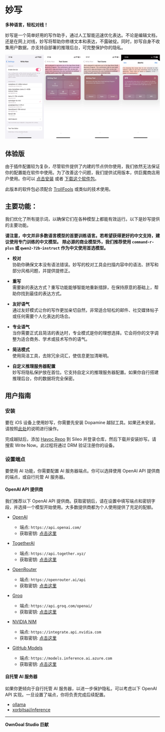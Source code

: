 # 妙写

**多种语言，轻松对线！**

妙写是一个简单好用的写作助手，通过人工智能迅速优化表达。不论是编辑文档，还是在网上对线，妙写将帮助你修缮文本和表达，不露破绽。同时，妙写自身不收集用户数据，亦支持自部署的推理后台，可完整保护你的隐私。

![预览](../../Preview.png)

## 体验版

由于插件配置较为复杂，尽管软件提供了内建的节点供你使用，我们依然无法保证你的配置能在软件中使用。为了改善这个问题，我们提供试用版本，供巨魔商店用户使用。你可以 [点击安装](https://intradeus.github.io/http-protocol-redirector?r=apple-magnifier://install?url=https://github.com/OwnGoalStudio/WriteNow/raw/main/Resources/LiteEdition/WriteNowLite_1.7.5.tipa) 或者 [下载这个软件包](../../LiteEdition/WriteNowLite_1.7.5.tipa)。

此版本的软件包必须配合 [TrollFools](https://github.com/Lessica/TrollFools/) 或类似的技术使用。

## 主要功能：

我们优化了所有提示词，以确保它们在各种模型上都能有效运行。以下是妙写提供的主要功能。

**请注意，中文并非多数语言模型的首要训练语言。若希望获得更好的中文支持，建议使用专门训练的中文模型。**
**除必源的商业模型外，我们推荐使用 `command-r-plus` 或 `qwen2-72b-instruct` 作为中文使用首选模型。**

- **校对**  
  协助你确保文本没有语法错误。妙写的校对工具会扫描内容中的语法、拼写和部分风格问题，并提供提修正。

- **重写**  
  需要新的表达方式？重写功能能够智能地重新措辞，在保持原意的基础上，帮助你找到最佳的表达方式。

- **友好语气**  
  通过友好模式让你的写作更加亲切自然，非常适合轻松的邮件、社交媒体帖子或任何需要个人化表达的场合。

- **专业语气**  
  当你需要正式且简洁的表达时，专业模式是你的理想选择。它会将你的文字调整为适合商务、学术或技术写作的语气。

- **简洁模式**  
  使用简洁工具，去除冗余词汇，使信息更加清晰明。

- **自定义推理服务器配置**  
  妙写将隐私保护放在首位。它支持自定义的推理服务器配置。如果你自行搭建推理后台，你的数据将完全保密。

## 用户指南

### 安装

要在 iOS 设备上使用妙写，你需要先安装 Dopamine 越狱工具。如果还未安装，请按照[此处](https://ios.cfw.guide/)的说明进行操作。

完成越狱后，添加 [Havoc Repo](https://havoc.app/) 到 Sileo 并登录仓库，然后下载并安装妙写。请搜索 Write Now。此过程将通过 DRM 验证注册你的设备。

### 设置端点

要使用 AI 功能，你需要配置 AI 服务器端点。你可以选择使用 OpenAI API 提供商的端点，或自行托管 AI 服务器。

#### OpenAI API 提供商

我们推荐以下 OpenAI API 提供商。获取密钥后，请在设置中填写端点和密钥字段，并选择一个模型开始使用。大多数提供商都为个人使用提供了充足的配额。

- [OpenAI](https://platform.openai.com/)

  - 端点: `https://api.openai.com/`
  - 获取密钥: [点击这里](https://platform.openai.com/api-keys)

- [TogetherAI](https://api.together.xyz/)

  - 端点: `https://api.together.xyz/`
  - 获取密钥: [点击这里](https://api.together.ai/settings/api-keys)

- [OpenRouter](https://openrouter.ai/)

  - 端点: `https://openrouter.ai/api`
  - 获取密钥: [点击这里](https://openrouter.ai/settings/keys)

- [Groq](https://groq.com/)

  - 端点: `https://api.groq.com/openai/`
  - 获取密钥: [点击这里](https://console.groq.com/keys)

- [NVIDIA NIM](https://www.nvidia.com/en-us/ai/)

  - 端点: `https://integrate.api.nvidia.com`
  - 获取密钥: [点击这里](https://build.nvidia.com/explore/reasoning)

- [GitHub Models](https://github.com/marketplace/models)
  - 端点: `https://models.inference.ai.azure.com`
  - 获取密钥: [点击这里](https://github.com/settings/tokens)

#### 自托管 AI 服务器

如果你更倾向于自行托管 AI 服务器，以进一步保护隐私，可以考虑以下 OpenAI API 实现。一旦设置了端点，你将负责完成后续配置。

- [ollama](https://ollama.com/)
- [xorbitsai/inference](https://github.com/xorbitsai/inference)

---

**OwnGoal Studio 巨献**
